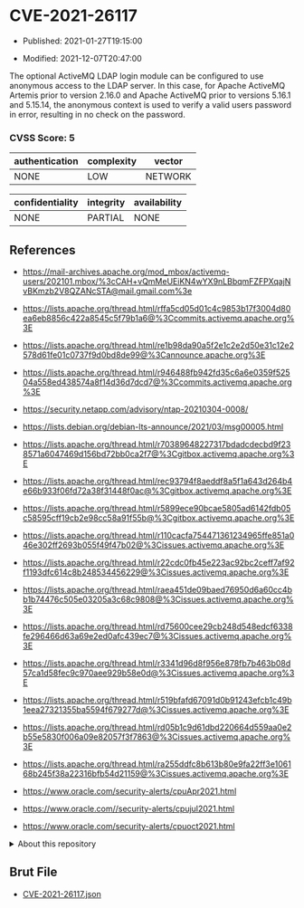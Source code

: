 # CVE-2021-26117

- Published: 2021-01-27T19:15:00

- Modified: 2021-12-07T20:47:00

The optional ActiveMQ LDAP login module can be configured to use anonymous access to the LDAP server. In this case, for Apache ActiveMQ Artemis prior to version 2.16.0 and Apache ActiveMQ prior to versions 5.16.1 and 5.15.14, the anonymous context is used to verify a valid users password in error, resulting in no check on the password.

### CVSS Score: **5**

| authentication | complexity | vector |
| --- | --- | --- |
| NONE | LOW | NETWORK |

| confidentiality | integrity | availability |
| --- | --- | --- |
| NONE | PARTIAL | NONE |

## References

* https://mail-archives.apache.org/mod_mbox/activemq-users/202101.mbox/%3cCAH+vQmMeUEiKN4wYX9nLBbqmFZFPXqajNvBKmzb2V8QZANcSTA@mail.gmail.com%3e

* https://lists.apache.org/thread.html/rffa5cd05d01c4c9853b17f3004d80ea6eb8856c422a8545c5f79b1a6@%3Ccommits.activemq.apache.org%3E

* https://lists.apache.org/thread.html/re1b98da90a5f2e1c2e2d50e31c12e2578d61fe01c0737f9d0bd8de99@%3Cannounce.apache.org%3E

* https://lists.apache.org/thread.html/r946488fb942fd35c6a6e0359f52504a558ed438574a8f14d36d7dcd7@%3Ccommits.activemq.apache.org%3E

* https://security.netapp.com/advisory/ntap-20210304-0008/

* https://lists.debian.org/debian-lts-announce/2021/03/msg00005.html

* https://lists.apache.org/thread.html/r70389648227317bdadcdecbd9f238571a6047469d156bd72bb0ca2f7@%3Cgitbox.activemq.apache.org%3E

* https://lists.apache.org/thread.html/rec93794f8aeddf8a5f1a643d264b4e66b933f06fd72a38f31448f0ac@%3Cgitbox.activemq.apache.org%3E

* https://lists.apache.org/thread.html/r5899ece90bcae5805ad6142fdb05c58595cff19cb2e98cc58a91f55b@%3Cgitbox.activemq.apache.org%3E

* https://lists.apache.org/thread.html/r110cacfa754471361234965ffe851a046e302ff2693b055f49f47b02@%3Cissues.activemq.apache.org%3E

* https://lists.apache.org/thread.html/r22cdc0fb45e223ac92bc2ceff7af92f1193dfc614c8b248534456229@%3Cissues.activemq.apache.org%3E

* https://lists.apache.org/thread.html/raea451de09baed76950d6a60cc4bb1b74476c505e03205a3c68c9808@%3Cissues.activemq.apache.org%3E

* https://lists.apache.org/thread.html/rd75600cee29cb248d548edcf6338fe296466d63a69e2ed0afc439ec7@%3Cissues.activemq.apache.org%3E

* https://lists.apache.org/thread.html/r3341d96d8f956e878fb7b463b08d57ca1d58fec9c970aee929b58e0d@%3Cissues.activemq.apache.org%3E

* https://lists.apache.org/thread.html/r519bfafd67091d0b91243efcb1c49b1eea27321355ba5594f679277d@%3Cissues.activemq.apache.org%3E

* https://lists.apache.org/thread.html/rd05b1c9d61dbd220664d559aa0e2b55e5830f006a09e82057f3f7863@%3Cissues.activemq.apache.org%3E

* https://lists.apache.org/thread.html/ra255ddfc8b613b80e9fa22ff3e106168b245f38a22316bfb54d21159@%3Cissues.activemq.apache.org%3E

* https://www.oracle.com/security-alerts/cpuApr2021.html

* https://www.oracle.com//security-alerts/cpujul2021.html

* https://www.oracle.com/security-alerts/cpuoct2021.html

<details>
<summary>About this repository</summary> 

  This repository is part of the project [Live Hack CVE](https://github.com/Live-Hack-CVE). Main website can be found [www.live-hack.org](https://www.live-hack.org) 
  
  Made by [Sn0wAlice](https://github.com/Sn0wAlice) for the people that care about security and need to have a feed of the latest CVEs. Hope you enjoy it, don't forget to star the repo and follow me on [Twitter](https://twitter.com/Sn0wAlice) and [Github](https://github.com/Sn0wAlice). And that is my [personnal website](https://www.alice-snow.me/)

  - [Home Page](https://github.com/Live-Hack-CVE)
  - [Framework](https://github.com/Live-Hack-CVE/cve-framework)
  - [CVE database](https://github.com/Live-Hack-CVE/full_database)
  - [Changelog](https://github.com/Live-Hack-CVE/Changelog)
</details>

## Brut File

* [CVE-2021-26117.json](https://raw.githubusercontent.com/Live-Hack-CVE/full_database/main/cves/2021/CVE-2021-26117.json)

